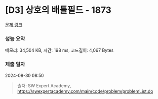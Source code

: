 # [D3] 상호의 배틀필드 - 1873 

[문제 링크](https://swexpertacademy.com/main/code/problem/problemDetail.do?contestProbId=AV5LyE7KD2ADFAXc) 

### 성능 요약

메모리: 34,504 KB, 시간: 198 ms, 코드길이: 4,067 Bytes

### 제출 일자

2024-08-30 08:50



> 출처: SW Expert Academy, https://swexpertacademy.com/main/code/problem/problemList.do